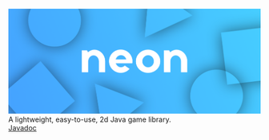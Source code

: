 ![banner](https://raw.githubusercontent.com/flamesdev/neon-docs/master/imgs/neon-banner.png)
A lightweight, easy-to-use, 2d Java game library.\
[Javadoc](https://flamesdev.github.io/neon-docs)
